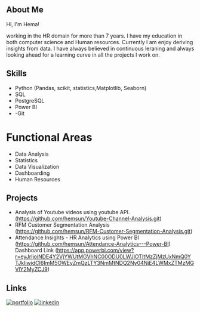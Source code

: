 
##  About Me
Hi, I'm Hema!

working in the HR domain for more than 7 years. I have my education in both computer science and Human resources. Currently I am enjoy deriving insights from data. I have always believed in continuous leraning and always looking ahead for a learning curve in all the projects I work on. 




##  Skills


- Python (Pandas, scikit, statistics,Matplotlib, Seaborn)
- SQL
- PostgreSQL
- Power BI
- -Git

#  Functional Areas
- Data Analysis
- Statistics
- Data Visualization 
- Dashboarding
- Human Resources


## Projects

-  Analysis of Youtube videos using youtube API. (https://github.com/hemsun/Youtube-Channel-Analysis.git)
-  RFM Customer Segmentation Analysis (https://github.com/hemsun/RFM-Customer-Segmentation-Analysis.git)
-  Attendance Insights - HR Analytics using Power BI (https://github.com/hemsun/Attendance-Analytics---Power-BI)
   Dashboard Link (https://app.powerbi.com/view?r=eyJrIjoiNDE4Y2VjYWUtMGVhNC00ODU0LWJlOTItMzZjMzUxNmQ0YTJkIiwidCI6ImM5OWEyZmQzLTY3NmMtNDQ2Ny04NjE4LWMxZTMzMGVlY2MyZCJ9)


##  Links
[![portfolio](https://img.shields.io/badge/my_portfolio-000?style=for-the-badge&logo=ko-fi&logoColor=white)](https://hemalathasundaramu.wixsite.com/my-portfolio)
[![linkedin](https://img.shields.io/badge/linkedin-0A66C2?style=for-the-badge&logo=linkedin&logoColor=white)](https://www.linkedin.com/in/hemalathasundaramurthy)

